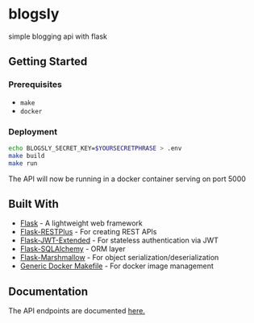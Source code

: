 # blogsly
simple blogging api with flask


## Getting Started

### Prerequisites

- `make`
- `docker`

### Deployment

```bash
echo BLOGSLY_SECRET_KEY=$YOURSECRETPHRASE > .env
make build
make run
```
The API will now be running in a docker container serving on port 5000

## Built With
- [Flask](http://flask.pocoo.org/) - A lightweight web framework
- [Flask-RESTPlus](https://flask-restplus.readthedocs.io/en/stable/) - For creating REST APIs
- [Flask-JWT-Extended](https://flask-jwt-extended.readthedocs.io/en/latest/) - For stateless authentication via JWT
- [Flask-SQLAlchemy](http://flask-sqlalchemy.pocoo.org/2.3/) - ORM layer
- [Flask-Marshmallow](https://flask-marshmallow.readthedocs.io/en/latest/) - For object serialization/deserialization
- [Generic Docker Makefile](https://github.com/ekalinin/github-markdown-toc) - For docker image management

## Documentation

The API endpoints are documented [here.](API.md)
